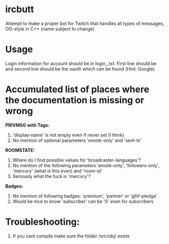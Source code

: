 # ircbutt
Attempt to make a proper bot for Twitch that handles all types of messages, OO-style in C++ (name subject to change)

# Usage
Login information for account <name> should be in login_<name>.txt. First line should be <name> and second line should be the oauth which can be found (Hint: Google).

# Accumulated list of places where the documentation is missing or wrong
<b>PRIVMSG with Tags:</b>

1. 'display-name' is not empty even if never set (I think)
2. No mention of optional parameters 'emote-only' and 'sent-ts'

<b>ROOMSTATE:</b>

1. Where do I find possible values for 'broadcaster-languages'?
2. No mention of the following parameters 'emote-only', 'followers-only', 'mercury' (what is this even) and 'room-id'
3. Seriously what the fuck is 'mercury'?

<b>Badges:</b>

1. No mention of following badges: 'premium', 'partner' or 'glhf-pledge'
2. Would be nice to know 'subscriber' can be '0' even for subscribers

# Troubleshooting:
1. If you cant compile make sure the folder /src/obj/ exists